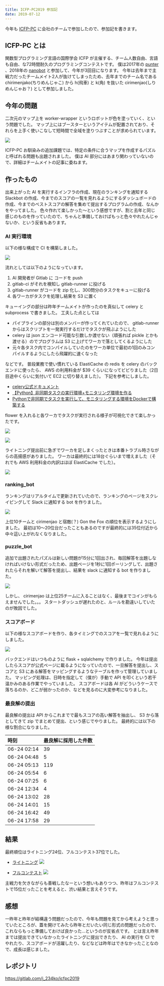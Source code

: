 ```yaml
---
title: ICFP-PC2019 参加記
date: 2019-07-12
---
```


今年も [ICFP-PC](https://icfpcontest2019.github.io/) に会社のチームで参加したので、参加記を書きます。

## ICFP-PC とは

関数型プログラミング言語の国際学会 ICFP が主催する、チーム人数自由、言語も自由、な72時間耐久のプログラミングコンテストです。
僕は2017年の [punter](https://icfpcontest2017.github.io/) 、2018年の [nanobot](https://icfpcontest2018.github.io/) と参加して、今年が3回目になります。
今年は去年まで主戦力だったチームメイト2人が抜けてしまったため、去年までのチーム名である chirimenjako(ちりめんじゃこ) から h(飛車) と k(角) を抜いた cirimenjao(しりめんじゃお？) として参加しました。

## 今年の問題

二次元のマップ上を worker-wrapper というロボットが色を塗っていく、という問題でした。
マップ上にはブースターというアイテムが配置されており、それらを上手く使いこなして短時間で全域を塗りつぶすことが求められています。

![](./fig_1.gif)

ICFP-PC お馴染みの追加課題では、特定の条件に合うマップを作成するパズルと呼ばれる問題も出題されました。
僕は AI 部分にはあまり関わっていないので、詳細はチームメイトの記事に委ねます。

## 作ったもの

出来上がった AI を実行するインフラの作成、現在のランキングを通知する Slackbot の作成、今までのスコアの一覧を見れるようにするダッシュボードの作成、今までのベストスコアの解答を集めて提出するプログラムの作成、なんかをやってました。
色々作れて楽しかった～という感想ですが、割と去年と同じ感じのものを作っていたので、ちゃんと準備しておけばもっと色々やれたんじゃないか、という反省もあります。

### AI 実行環境

以下の様な構成で CI を構築しました。

![](fig_2.png)

流れとしては以下のようになっています。

1. AI 開発者が Gitlab に コードを push
2. gitlab-ci がそれを検知し gitlab-runner に投げる
3. gitlab-runner がコードを zip 化し、300問分のタスクをキューに投げる
4. 各ワーカがタスクを処理し結果を S3 に置く

キューイングの部分は昨年チームメイトが作ったのを真似して celery と subprocess で書きました。
工夫した点としては

* パイプラインの部分は別のメンバーが作ってくれていたので、 gitlab-runner からはスクリプトを一発実行するだけでタスクが飛ぶようにした
* celery は json エンコード可能な引数しか渡せない（頑張れば pickle とかも渡せる）のでプログラムは S3 に上げてワーカで落としてくるようにした
* 元々各タスク内でコンパイルしていたのをワーカ単位で最初の1回のみコンパイルするようにしたら飛躍的に速くなった

などです。
普段業務で使い慣れている ElastiCache の redis を celery のバックエンドに使ったら、 AWS の利用料金が $39 くらいになってビビりました（2日目途中くらいに気付いて EC2 に切り替えました）。
下記を参考にしました。

* [celery公式ドキュメント](http://docs.celeryproject.org/en/v4.3.0/index.html)
* [【Python】非同期タスクの実行環境+モニタリング環境を作る](https://qiita.com/xecus/items/9722b287cc6aee4083ae)
* [Pythonで非同期でタスクを実行して、モニタリングする環境をDockerで構築する](https://note.mu/shimakaze_soft/n/n4a2b63d320ed)

flower を入れると各ワーカでタスクが実行される様子が可視化できて楽しかったです。

![](fig_3.png)

![](fig_4.png)

ライトニング提出前に急ぎでワーカを足しまくったときは本番トラブル時さながらの高揚感がありました。
ワーカは最終的には18台ぐらいまで増えました（それでも AWS 利用料金の内訳はほぼ ElastiCache でした）。

![](fig_5.png)

### ranking_bot

ランキングはリアルタイムで更新されていたので、ランキングのページをスクレイピングして Slack に通知する bot を作りました。

![](fig_6.png)

上位10チームと cirimenjao と宿敵(？) Gon the Fox の順位を表示するようにしました。
最初は10～20位台だったこともあるのですが最終的には35位付近から中々這い上がれなくなりました。

### puzzle_bot

追加で出題されたパズルは新しい問題が15分に1回出され、毎回解答を出題しなければいけない形式だったため、出題ページを1秒に1回ポーリングして、出題されたらそれを解いて解答を提出し、結果を slack に通知する bot を作りました。

![](fig_7.png)

しかし、 cirimenjao は上位25チームに入ることはなく、最後までコインがもらえませんでした。。。
スタートダッシュが遅れたのと、ルールを勘違いしていたのが敗因でした。

### スコアボード

以下の様なスコアボードを作り、各タイミングでのスコアを一覧で見れるようにしました。

![](fig_8.png)

バックエンドはいつものように flask + sqlalchemy で作りました。
今年は提出したらスコアが公式ページに載るようになっていたので、一旦解答を提出し、スコアと S3 にある解答をマッピングするようなテーブルを作って管理していました。
マッピング処理は、日時を指定して（僕が）手動で API を叩くという若干温かみのある作業でやっていました。
スコアボードは各 AI がどういうケースで落ちるのか、どこが弱かったのか、などを見るのに大変参考になりました。

### 最良解の提出

最良解の提出は API からこれまでで最もスコアの高い解答を抽出し、 S3 から落としてきて zip でまとめて提出、という感じでやりました。
最終的には以下の様な割合になりました。

| 時刻 | 最良解に採用した件数 |
|:---|:---|
| 06-24 02:14 | 39 |
| 06-24 04:48 | 5 |
| 06-24 05:13| 119 |
| 06-24 05:54 | 6 |
| 06-24 07:25 | 6 |
| 06-24 12:34 | 4 |
| 06-24 13:02 | 28 |
| 06-24 14:01 | 15 |
| 06-24 16:42 | 49 |
| 06-24 17:58 | 29 |

## 結果

最終順位はライトニング24位、フルコンテスト37位でした。

* [ライトニング](https://icfpcontest2019.github.io/lightning-without-top-15.html)
![](fig_9.png)

* [フルコンテスト](https://icfpcontest2019.github.io/final-without-top-15.html)
![](fig_10.png)

主戦力を欠きながらも善戦したなーという想いもありつつ、昨年はフルコンテストで15位だったことを考えると、渋い結果と言えそうです。

## 感想

一昨年と昨年が結構違う問題だったので、今年も問題を見てから考えようと思っていたところが、蓋を開けてみたら昨年とだいたい同じ形式の問題だったので、これならもっと準備しておけば良かった…というのが反省点です。
とは言え昨年までは提出できていなかったライトニングに提出できたり、 AI の実行を CI でやれたり、スコアボードが活躍したり、などなどは昨年はできなかったことなので、成長は感じました。

## レポジトリ

https://gitlab.com/j_234ko/icfpc2019
